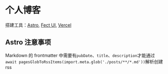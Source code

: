 # 个人博客

搭建工具：[Astro](https://astro.build/), [Fect UI](https://github.com/fect-org/fect), [Vercel](https://vercel.com/)


## Astro 注意事项

Markdown 的 frontmatter 中需要有`pubDate`、`title`、`description`才能通过`await pagesGlobToRssItems(import.meta.glob('./posts/**/*.md'))`解析创建 rss